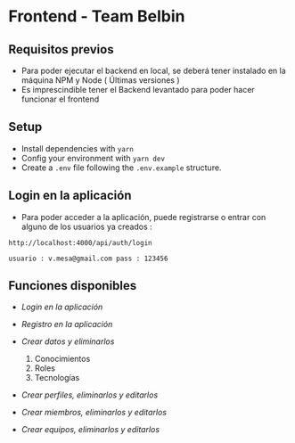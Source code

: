 # Frontend - Team Belbin 

## Requisitos previos

-    Para poder ejecutar el backend en local, se deberá tener instalado en la máquina NPM y Node ( Últimas versiones )
-    Es imprescindible tener el Backend levantado para poder hacer funcionar el frontend

## Setup

-   Install dependencies with `yarn`
-   Config your environment with `yarn dev`
-   Create a `.env` file following the `.env.example` structure.


## Login en la aplicación

-   Para poder acceder a la aplicación, puede registrarse o entrar con alguno de los usuarios ya creados : 

`` http://localhost:4000/api/auth/login ``

`` usuario : v.mesa@gmail.com
   pass : 123456
 ``


## Funciones disponibles

- *Login en la aplicación*

- *Registro en la aplicación*

- *Crear datos y eliminarlos*
    1. Conocimientos
    2. Roles
    3. Tecnologías

- *Crear perfiles, eliminarlos y editarlos*

- *Crear miembros, eliminarlos y editarlos*

- *Crear equipos, eliminarlos y editarlos*





